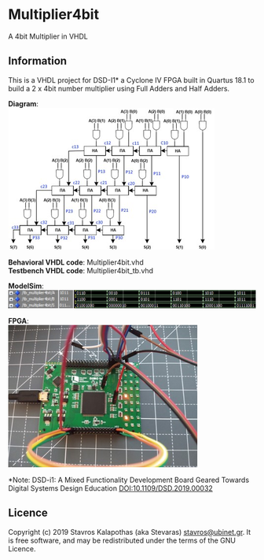 # Multiplier4bit

A 4bit Multiplier in VHDL 

## Information

This is a VHDL project for DSD-I1* a Cyclone IV FPGA built in Quartus 18.1 to build a 2 x 4bit number multiplier using Full Adders and Half Adders.

**Diagram**:  
![Diagram](./Multiplier4bit.jpg)

**Behavioral VHDL code**: Multiplier4bit.vhd  
**Testbench VHDL code**: Multiplier4bit_tb.vhd  

**ModelSim**:  
![ModelSim](./Multiplier4bit_modelsim.jpg)

**FPGA**:  
![FPGA](./Multiplier4bit_fpga.jpg)

*Note: DSD-i1: A Mixed Functionality Development Board Geared Towards Digital Systems Design Education [DOI:10.1109/DSD.2019.00032](https://www.researchgate.net/deref/http%3A%2F%2Fdx.doi.org%2F10.1109%2FDSD.2019.00032?_sg%5B0%5D=v-cnN-1Q246lx6ZElyyd_L2GLjVH2cDblXKnupqF6zBTWGsRmigTw_ho2UEIExompd-pfg1aXKe2HxtKhm8yTj_qKA.RFCrYuolSv1xRRtksL0NU8xa-sfrV6ZTsQm8Z6Ge2xh6ypvMKM0sHAtBECzdcRJoFOjJpYWyh5DrIrnMCZrsYA)

## Licence

Copyright (c) 2019 Stavros Kalapothas (aka Stevaras) <stavros@ubinet.gr>.
It is free software, and may be redistributed under the terms of the GNU Licence.